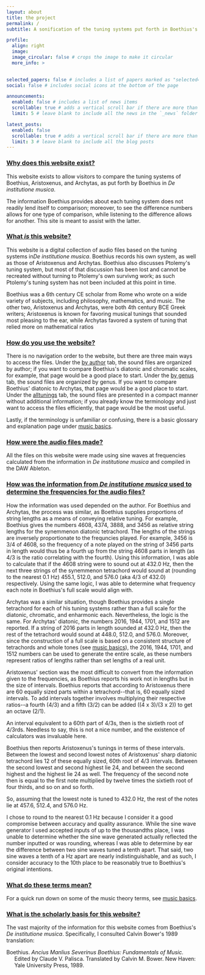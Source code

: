 ```yaml
---
layout: about
title: the project
permalink: /
subtitle: A sonification of the tuning systems put forth in Boethius's <i>De institutione musica</i>

profile:
  align: right
  image: 
  image_circular: false # crops the image to make it circular
  more_info: >
    

selected_papers: false # includes a list of papers marked as "selected={true}"
social: false # includes social icons at the bottom of the page

announcements:
  enabled: false # includes a list of news items
  scrollable: true # adds a vertical scroll bar if there are more than 3 news items
  limit: 5 # leave blank to include all the news in the `_news` folder

latest_posts:
  enabled: false
  scrollable: true # adds a vertical scroll bar if there are more than 3 new posts items
  limit: 3 # leave blank to include all the blog posts
---
```

<style>

h3 {
  text-decoration: underline;
}

.boethiuscitation {
        padding-left: 1.5em;
        text-indent:-1.5em;
    }

</style>

<h3>Why does this website exist?</h3>

This website exists to allow visitors to compare the tuning systems of Boethius, Aristoxenus, and Archytas, as put forth by Boethius in <i>De institutione musica</i>.

The information Boethius provides about each tuning system does not readily lend itself to comparison; moreover, to see the difference numbers allows for one type of comparison, while listening to the difference allows for another. This site is meant to assist with the latter.

<h3>What <i>is</i> this website?</h3>
This website is a digital collection of audio files based on the tuning systems in<i>De institutione musica</i>. Boethius records his own system, as well as those of Aristoxenus and Archytas. Boethius also discusses Ptolemy's tuning system, but most of that discussion has been lost and cannot be recreated without turning to Ptolemy's own survivng work; as such Ptolemy's tuning system has not been included at this point in time.

Boethius was a 6th century CE scholar from Rome who wrote on a wide variety of subjects, including philosophy, mathematics, and music. The other two, Aristoxenus and Archytas, were both 4th century BCE Greek writers; Aristoxenus is known for favoring musical tunings that sounded most pleasing to the ear, while Archytas favored a system of tuning that relied more on mathematical ratios

<h3>How do you use the website?</h3>

There is no navigation order to the website, but there are three main ways to access the files. Under the [by author](/fundamentals-of-music/byauthor/) tab, the sound files are organized by author; if you want to compare Boethius's diatonic and chromatic scales, for example, that page would be a good place to start. Under the [by genus](/fundamentals-of-music/bygenus/) tab, the sound files are organized by genus. If you want to compare Boethius' diatonic to Archytas, that page would be a good place to start. Under the [alltunings](/fundamentals-of-music/alltunings) tab, the sound files are presented in a compact manner without additional information; if you already know the terminology and just want to access the files efficiently, that page would be the most useful.

Lastly, if the terminology is unfamiliar or confusing, there is a basic glossary and explanation page under [music basics](/fundamentals-of-music/musicbasics).

<h3>How were the audio files made?</h3>

All the files on this website were made using sine waves at frequencies calculated from the information in <i>De institutione musica</i> and compiled in the DAW Ableton. 

<h3>How was the information from <i>De institutione musica</i> used to determine the frequencies for the audio files?</h3>

How the information was used depended on the author. For Boethius and Archytas, the process was similar, as Boethius supplies proportions of string lengths as a means of conveying relative tuning. For example, Boethius gives the numbers 4608, 4374, 3888, and 3456 as relative string lengths for the synemmenon diatonic tetrachord. The lengths of the strings are inversely proportionate to the frequncies played. For example, 3456 is 3/4 of 4608, so the frequency of a note played on the string of 3456 parts in length would thus be a fourth up from the string 4608 parts in length (as 4/3 is the ratio correlating with the fourth). Using this information, I was able to calculate that if the 4608 string were to sound out at 432.0 Hz, then the next three strings of the synemmenon tetrachord would sound at (rounding to the nearest 0.1 Hz) 455.1, 512.0, and 576.0 (aka 4/3 of 432.0) respectively. Using the same logic, I was able to determine what frequency each note in Boethius's full scale would align with. 

Archytas was a similar situation, though Boethius provides a single tetrachord for each of his tuning systems rather than a full scale for the diatonic, chromatic, and enharmonic each. Nevertheless, the logic is the same. For Archytas' diatonic, the numbers 2016, 1944, 1701, and 1512 are reported. If a string of 2016 parts in length sounded at 432.0 Hz, then the rest of the tetrachord would sound at 448.0, 512.0, and 576.0. Moreover, since the construction of a full scale is based on a consistent structure of tetrachords and whole tones (see [music basics](/fundamentals-of-music/musicbasics/)), the 2016, 1944, 1701, and 1512 numbers can be used to generate the entire scale, as these numbers represent ratios of lengths rather than set lengths of a real unit. 

Aristoxenus' section was the most difficult to convert from the information given to the frequencies, as Boethius reports his work not in lengths but in the size of intervals. Boethius reports that according to Aristoxenus there are 60 equally sized parts within a tetrachord--that is, 60 equally sized intervals. To add intervals together involves multiplying their respective ratios--a fourth (4/3) and a fifth (3/2) can be added ((4 x 3)/(3 x 2)) to get an octave (2/1). 

An interval equivalent to a 60th part of 4/3s, then is the sixtieth root of 4/3rds. Needless to say, this is not a nice number, and the existence of calculators was invaluable here. 

Boethius then reports Aristoxenus's tunings in terms of these intervals. Between the lowest and second lowest notes of Aristoxenus' sharp diatonic tetrachord lies 12 of these equally sized, 60th root of 4/3 intervals. Between the second lowest and second highest lie 24, and between the second highest and the highest lie 24 as well. The frequency of the second note then is equal to the first note multiplied by twelve times the sixtieth root of four thirds, and so on and so forth. 

So, assuming that the lowest note is tuned to 432.0 Hz, the rest of the notes lie at 457.6, 512.4, and 576.0 Hz. 

I chose to round to the nearest 0.1 Hz because I consider it a good compromise between accuracy and quality assurance. While the sine wave generator I used accepted inputs of up to the thousandths place, I was unable to determine whether the sine wave generated actually reflected the number inputted or was rounding, whereas I was able to determine by ear the difference between two sine waves tuned a tenth apart. That said, two sine waves a tenth of a Hz apart are nearly indistinguishable, and as such, I consider accuracy to the 10th place to be reasonably true to Boethius's original intentions. 

<h3>What do these terms mean?</h3>

For a quick run down on some of the music theory terms, see [music basics](/fundamentals-of-music/musicbasics).

<h3>What is the scholarly basis for this website?</h3>

The vast majority of the information for this website comes from Boethius's <i>De institutione musica</i>. Specifically, I consulted Calvin Bower's 1989 translation: 

<div class = "boethiuscitation">
<p>Boethius. <i>Ancius Manlius Severinus Boethius: Fundamentals of Music.</i> Edited by Claude V. Palisca. Translated by Calvin M. Bower. New Haven: Yale University Press, 1989. 
</p>
</div>



